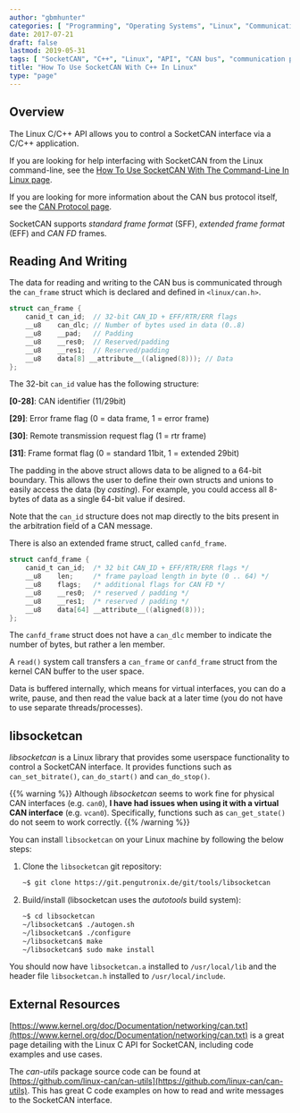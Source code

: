 ```yaml
---
author: "gbmhunter"
categories: [ "Programming", "Operating Systems", "Linux", "Communication Protocols", "C++" ]
date: 2017-07-21
draft: false
lastmod: 2019-05-31
tags: [ "SocketCAN", "C++", "Linux", "API", "CAN bus", "communication protocol", "libsocketcan", "kernel", "network" ]
title: "How To Use SocketCAN With C++ In Linux"
type: "page"
---
```


## Overview

The Linux C/C++ API allows you to control a SocketCAN interface via a C/C++ application.

If you are looking for help interfacing with SocketCAN from the Linux command-line, see the [How To Use SocketCAN With The Command-Line In Linux page](/programming/operating-systems/linux/how-to-use-socketcan-with-the-command-line-in-linux/).

If you are looking for more information about the CAN bus protocol itself, see the [CAN Protocol page](/electronics/communication-protocols/can-protocol/).

SocketCAN supports _standard frame format_ (SFF), _extended frame format_ (EFF) and _CAN FD_ frames.

## Reading And Writing

The data for reading and writing to the CAN bus is communicated through the `can_frame` struct which is declared and defined in `<linux/can.h>`.

```c
struct can_frame {
    canid_t can_id;  // 32-bit CAN_ID + EFF/RTR/ERR flags
    __u8    can_dlc; // Number of bytes used in data (0..8)
    __u8    __pad;   // Padding
    __u8    __res0;  // Reserved/padding
    __u8    __res1;  // Reserved/padding
    __u8    data[8] __attribute__((aligned(8))); // Data
};
```

The 32-bit `can_id` value has the following structure:

**[0-28]**: CAN identifier (11/29bit)  

**[29]**: Error frame flag (0 = data frame, 1 = error frame)  

**[30]**: Remote transmission request flag (1 = rtr frame)  

**[31]**: Frame format flag (0 = standard 11bit, 1 = extended 29bit)

The padding in the above struct allows data to be aligned to a 64-bit boundary. This allows the user to define their own structs and unions to easily access the data (by _casting_). For example, you could access all 8-bytes of data as a single 64-bit value if desired.


Note that the `can_id` structure does not map directly to the bits present in the arbitration field of a CAN message.

There is also an extended frame struct, called `canfd_frame`.

```c    
struct canfd_frame {
    canid_t can_id;  /* 32 bit CAN_ID + EFF/RTR/ERR flags */
    __u8    len;     /* frame payload length in byte (0 .. 64) */
    __u8    flags;   /* additional flags for CAN FD */
    __u8    __res0;  /* reserved / padding */
    __u8    __res1;  /* reserved / padding */
    __u8    data[64] __attribute__((aligned(8)));
};
```

The `canfd_frame` struct does not have a `can_dlc` member to indicate the number of bytes, but rather a len member.

A `read()` system call transfers a `can_frame` or `canfd_frame` struct from the kernel CAN buffer to the user space.

Data is buffered internally, which means for virtual interfaces, you can do a write, pause, and then read the value back at a later time (you do not have to use separate threads/processes).

## libsocketcan

_libsocketcan_ is a Linux library that provides some userspace functionality to control a SocketCAN interface. It provides functions such as `can_set_bitrate()`, `can_do_start()` and `can_do_stop()`.

{{% warning %}}
Although _libsocketcan_ seems to work fine for physical CAN interfaces (e.g. `can0`), **I have had issues when using it with a virtual CAN interface** (e.g. `vcan0`). Specifically, functions such as `can_get_state()` do not seem to work correctly.
{{% /warning %}}

You can install `libsocketcan` on your Linux machine by following the below steps:

1. Clone the `libsocketcan` git repository:  

    ```sh    
    ~$ git clone https://git.pengutronix.de/git/tools/libsocketcan
    ```

2. Build/install (libsocketcan uses the _autotools_ build system):

    ```sh    
    ~$ cd libsocketcan
    ~/libsocketcan$ ./autogen.sh
    ~/libsocketcan$ ./configure
    ~/libsocketcan$ make
    ~/libsocketcan$ sudo make install
    ```

You should now have `libsocketcan.a` installed to `/usr/local/lib` and the header file `libsocketcan.h` installed to `/usr/local/include`.

## External Resources

[https://www.kernel.org/doc/Documentation/networking/can.txt](https://www.kernel.org/doc/Documentation/networking/can.txt) is a great page detailing with the Linux C API for SocketCAN, including code examples and use cases.

The _can-utils_ package source code can be found at [https://github.com/linux-can/can-utils](https://github.com/linux-can/can-utils). This has great C code examples on how to read and write messages to the SocketCAN interface.
